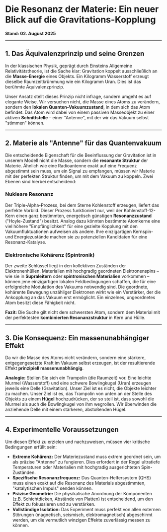 # Die Resonanz der Materie: Ein neuer Blick auf die Gravitations-Kopplung

**Stand: 02. August 2025**

---

## 1. Das Äquivalenzprinzip und seine Grenzen

In der klassischen Physik, geprägt durch Einsteins Allgemeine Relativitätstheorie, ist die Sache klar: Gravitation koppelt ausschließlich an die **Masse-Energie** eines Objekts. Ein Kilogramm Wasserstoff erzeugt dieselbe Raumzeitkrümmung wie ein Kilogramm Uran. Dies ist das berühmte Äquivalenzprinzip.

Unser Ansatz stellt dieses Prinzip nicht infrage, sondern umgeht es auf elegante Weise. Wir versuchen nicht, die Masse eines Atoms zu verändern, sondern den **lokalen Quanten-Vakuumzustand**, in dem sich das Atom befindet. Das Atom wird dabei von einem passiven Masseobjekt zu einer aktiven **Schnittstelle** – einer "Antenne", mit der wir das Vakuum selbst "stimmen" können.

---

## 2. Materie als "Antenne" für das Quantenvakuum

Die entscheidende Eigenschaft für die Beeinflussung der Gravitation ist in unserem Modell nicht die Masse, sondern die **resonante Struktur** der Materie. Ähnlich wie eine Radioantenne exakt auf eine Frequenz abgestimmt sein muss, um ein Signal zu empfangen, müssen wir Materie mit der perfekten Struktur finden, um mit dem Vakuum zu koppeln. Zwei Ebenen sind hierbei entscheidend:

### Nukleare Resonanz

Der Triple-Alpha-Prozess, bei dem Sterne Kohlenstoff erzeugen, liefert das perfekte Vorbild. Dieser Prozess funktioniert nur, weil der Kohlenstoff-12-Kern einen ganz bestimmten, energetisch günstigen **Resonanzzustand** ("Hoyle-Zustand") besitzt. Analog dazu könnten bestimmte Atomkerne eine viel höhere "Empfänglichkeit" für eine gezielte Kopplung mit den Vakuumfluktuationen aufweisen als andere. Ihre einzigartigen Kernspin- und Energiezustände machen sie zu potenziellen Kandidaten für eine Resonanz-Katalyse.

### Elektronische Kohärenz (Spintronik)

Der zweite Schlüssel liegt in den kollektiven Zuständen der Elektronenhüllen. Materialien mit hochgradig geordneten Elektronenspins – wie sie in **Supraleitern** oder **spintronischen Materialien** vorkommen – können jene einzigartigen lokalen Feldbedingungen schaffen, die für eine erfolgreiche Modulation des Vakuums notwendig sind. Die geordnete, kohärente Bewegung unzähliger Elektronen wirkt wie ein Verstärker, der die Ankopplung an das Vakuum erst ermöglicht. Ein einzelnes, ungeordnetes Atom besitzt diese Fähigkeit nicht.

**Fazit:** Die Suche gilt nicht dem schwersten Atom, sondern dem Material mit der perfektesten **kombinierten Resonanzstruktur** in Kern und Hülle.

---

## 3. Die Konsequenz: Ein massenunabhängiger Effekt

Da wir die Masse des Atoms nicht verändern, sondern eine stärkere, entgegengesetzte Kraft im Vakuum selbst erzeugen, ist der resultierende Effekt **prinzipiell massenunabhängig**.

**Analogie:** Stellen Sie sich ein Trampolin (die Raumzeit) vor. Eine leichte Murmel (Wasserstoff) und eine schwere Bowlingkugel (Uran) erzeugen jeweils eine Delle (Gravitation). Unser Ziel ist es nicht, die Objekte leichter zu machen. Unser Ziel ist es, das Trampolin von unten an der Stelle des Objekts zu einem **Hügel** hochzudrücken, der so steil ist, dass sowohl die Murmel als auch die Bowlingkugel von ihm wegrollen. Wir überwinden die anziehende Delle mit einem stärkeren, abstoßenden Hügel.

---

## 4. Experimentelle Voraussetzungen

Um diesen Effekt zu erzielen und nachzuweisen, müssen vier kritische Bedingungen erfüllt sein:

* **Extreme Kohärenz:** Der Materiezustand muss extrem geordnet sein, um als präzise "Antenne" zu fungieren. Dies erfordert in der Regel ultratiefe Temperaturen oder Materialien mit hochgradig ausgerichteten Spin-Zuständen.
* **Spezifische Resonanzfrequenz:** Das Quanten-Helfersystem (QHS) muss einen exakt auf die Resonanz des Materials abgestimmten, "katalytischen Impuls" senden können.
* **Präzise Geometrie:** Die physikalische Anordnung der Komponenten (z.B. Schichtdicken, Abstände von Platten) ist entscheidend, um den Effekt zu fokussieren und zu verstärken.
* **Vollständige Isolation:** Das Experiment muss perfekt von allen externen Störungen (magnetisch, seismisch, elektromagnetisch) abgeschirmt werden, um die vermutlich winzigen Effekte zuverlässig messen zu können.
